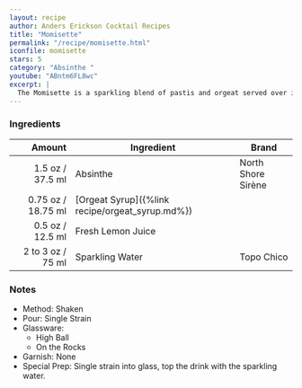 ```yaml
---
layout: recipe
author: Anders Erickson Cocktail Recipes
title: "Momisette"
permalink: "/recipe/momisette.html"
iconfile: momisette
stars: 5
category: "Absinthe "
youtube: "ABntm6FL8wc"
excerpt: |
  The Momisette is a sparkling blend of pastis and orgeat served over ice. It’s easy to make and tastes great on a warm day.
---
```


### Ingredients

|    Amount | Ingredient                                      | Brand              |
| --------: | ----------------------------------------------- | ------------------ |
|    1.5 oz / 37.5 ml | Absinthe                                        | North Shore Sirène |
|   0.75 oz / 18.75 ml | [Orgeat Syrup]({%link recipe/orgeat_syrup.md%}) |
|    0.5 oz / 12.5 ml | Fresh Lemon Juice                               |
| 2 to 3 oz / 75 ml | Sparkling Water                                 | Topo Chico         |

### Notes

- Method: Shaken
- Pour: Single Strain
- Glassware:
  - High Ball
  - On the Rocks
- Garnish: None
- Special Prep: Single strain into glass, top the drink with the sparkling water.
